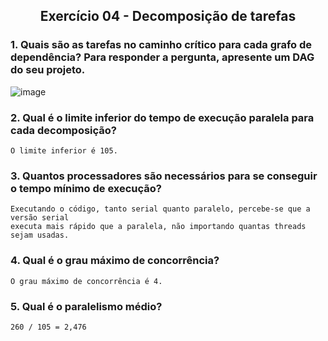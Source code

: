 <html>

<body> 

<h2 align="center">Exercício 04 - Decomposição de tarefas</h2>

<h3> 1. Quais são as tarefas no caminho crítico para cada grafo de dependência? Para responder a pergunta, apresente um DAG do seu projeto.</h3>

![image](https://github.com/duduveit/Grupo-123/assets/83614505/4f097cd1-d28f-4386-878b-765d73caf16b)


<h3> 2. Qual é o limite inferior do tempo de execução paralela para cada decomposição?</h3>

```
O limite inferior é 105.
```

<h3> 3. Quantos processadores são necessários para se conseguir o tempo mínimo de execução?</h3>

```
Executando o código, tanto serial quanto paralelo, percebe-se que a versão serial 
executa mais rápido que a paralela, não importando quantas threads sejam usadas.
```
  
<h3> 4. Qual é o grau máximo de concorrência?</h3>

```
O grau máximo de concorrência é 4.
```

<h3> 5. Qual é o paralelismo médio?</h3>

```
260 / 105 = 2,476
```



</body>
</html>
